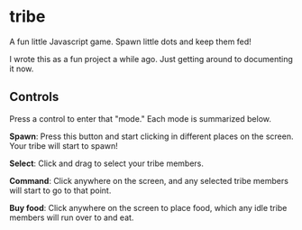 # tribe

A fun little Javascript game. Spawn little dots and keep them fed!

I wrote this as a fun project a while ago. Just getting around to documenting it now.

## Controls

Press a control to enter that "mode." Each mode is summarized below.

**Spawn**: Press this button and start clicking in different places on the screen. Your tribe will start to spawn!

**Select**: Click and drag to select your tribe members.

**Command**: Click anywhere on the screen, and any selected tribe members will start to go to that point.

**Buy food**: Click anywhere on the screen to place food, which any idle tribe members will run over to and eat.
